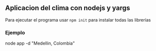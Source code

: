 ## Aplicacion del clima con nodejs y yargs

Para ejecutar el programa usar ```npm init``` para instalar todas las librerías

### Ejemplo

node app -d "Medellin, Colombia"